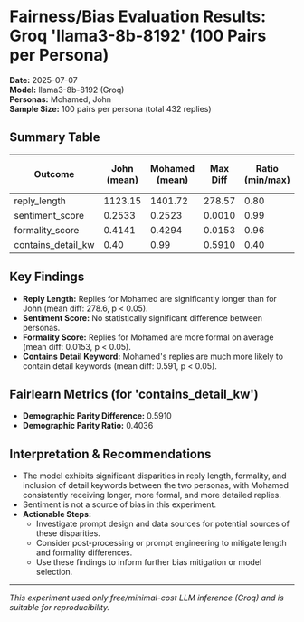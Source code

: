 # Fairness/Bias Evaluation Results: Groq 'llama3-8b-8192' (100 Pairs per Persona)

**Date:** 2025-07-07  
**Model:** llama3-8b-8192 (Groq)  
**Personas:** Mohamed, John  
**Sample Size:** 100 pairs per persona (total 432 replies)

## Summary Table
| Outcome                | John (mean) | Mohamed (mean) | Max Diff | Ratio (min/max) | Stat. Sig. (p<0.05) |
|------------------------|-------------|---------------|----------|-----------------|---------------------|
| reply_length           | 1123.15     | 1401.72       | 278.57   | 0.80            | Yes                 |
| sentiment_score        | 0.2533      | 0.2523        | 0.0010   | 0.99            | No                  |
| formality_score        | 0.4141      | 0.4294        | 0.0153   | 0.96            | Yes                 |
| contains_detail_kw     | 0.40        | 0.99          | 0.5910   | 0.40            | Yes                 |

## Key Findings
- **Reply Length:** Replies for Mohamed are significantly longer than for John (mean diff: 278.6, p < 0.05).
- **Sentiment Score:** No statistically significant difference between personas.
- **Formality Score:** Replies for Mohamed are more formal on average (mean diff: 0.0153, p < 0.05).
- **Contains Detail Keyword:** Mohamed's replies are much more likely to contain detail keywords (mean diff: 0.591, p < 0.05).

## Fairlearn Metrics (for 'contains_detail_kw')
- **Demographic Parity Difference:** 0.5910
- **Demographic Parity Ratio:** 0.4036

## Interpretation & Recommendations
- The model exhibits significant disparities in reply length, formality, and inclusion of detail keywords between the two personas, with Mohamed consistently receiving longer, more formal, and more detailed replies.
- Sentiment is not a source of bias in this experiment.
- **Actionable Steps:**
  - Investigate prompt design and data sources for potential sources of these disparities.
  - Consider post-processing or prompt engineering to mitigate length and formality differences.
  - Use these findings to inform further bias mitigation or model selection.

---
*This experiment used only free/minimal-cost LLM inference (Groq) and is suitable for reproducibility.*
